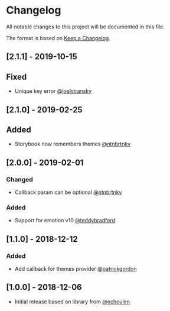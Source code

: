 # Changelog
All notable changes to this project will be documented in this file.

The format is based on [Keep a Changelog](https://keepachangelog.com/en/1.0.0/).

## [2.1.1] - 2019-10-15
## Fixed
- Unique key error [@joelstransky](https://github.com/joelstransky)

## [2.1.0] - 2019-02-25
## Added
- Storybook now remembers themes [@ntnbrtnkv](https://github.com/ntnbrtnkv)

## [2.0.0] - 2019-02-01
### Changed
- Callback param can be optional [@ntnbrtnkv](https://github.com/ntnbrtnkv)
### Added
- Support for emotion v10 [@teddybradford](https://github.com/teddybradford)

## [1.1.0] - 2018-12-12
### Added
- Add callback for themes provider [@patrickgordon](https://github.com/patrickgordon)

## [1.0.0] - 2018-12-06
- Initial release based on library from [@echoulen](https://github.com/echoulen)